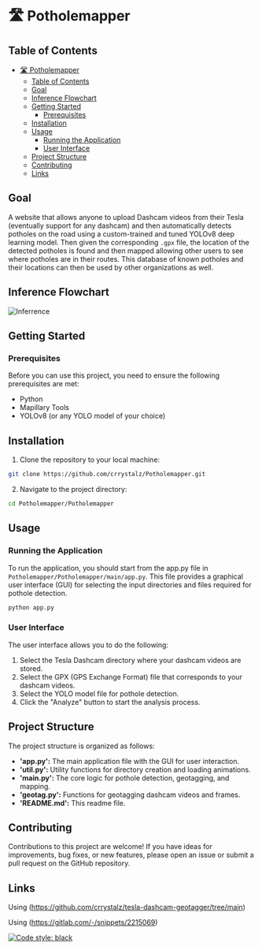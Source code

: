 # 🛣️ Potholemapper
## Table of Contents
- [🛣️ Potholemapper](#️-potholemapper)
  - [Table of Contents](#table-of-contents)
  - [Goal](#goal)
  - [Inference Flowchart](#inference-flowchart)
  - [Getting Started](#getting-started)
    - [Prerequisites](#prerequisites)
  - [Installation](#installation)
  - [Usage](#usage)
    - [Running the Application](#running-the-application)
    - [User Interface](#user-interface)
  - [Project Structure](#project-structure)
  - [Contributing](#contributing)
  - [Links](#links)

## Goal
A website that allows anyone to upload Dashcam videos from their Tesla (eventually support for any dashcam) and then automatically detects potholes on the road using a custom-trained and tuned YOLOv8 deep learning model. Then given the corresponding ``.gpx`` file, the location of the detected potholes is found and then mapped allowing other users to see where potholes are in their routes. This database of known potholes and their locations can then be used by other organizations as well.

## Inference Flowchart
![Inferrence](https://github.com/crrystalz/Potholemapper/assets/61859932/27f20f85-1415-42fe-9ee0-d6326c657365)

## Getting Started
### Prerequisites
Before you can use this project, you need to ensure the following prerequisites are met:

* Python
* Mapillary Tools
* YOLOv8 (or any YOLO model of your choice)
## Installation
1. Clone the repository to your local machine:
```bash
git clone https://github.com/crrystalz/Potholemapper.git
``````
2. Navigate to the project directory:
```bash
cd Potholemapper/Potholemapper
```
## Usage
### Running the Application
To run the application, you should start from the app.py file in ``Potholemapper/Potholemapper/main/app.py``. This file provides a graphical user interface (GUI) for selecting the input directories and files required for pothole detection.

```bash
python app.py
```
### User Interface
The user interface allows you to do the following:

1. Select the Tesla Dashcam directory where your dashcam videos are stored.
2. Select the GPX (GPS Exchange Format) file that corresponds to your dashcam videos.
3. Select the YOLO model file for pothole detection.
4. Click the "Analyze" button to start the analysis process.
## Project Structure
The project structure is organized as follows:

* **'app.py':** The main application file with the GUI for user interaction.
* **'util.py':** Utility functions for directory creation and loading animations.
* **'main.py':** The core logic for pothole detection, geotagging, and mapping.
* **'geotag.py':** Functions for geotagging dashcam videos and frames.
*  **'README.md':** This readme file.

## Contributing
Contributions to this project are welcome! If you have ideas for improvements, bug fixes, or new features, please open an issue or submit a pull request on the GitHub repository.

## Links
Using (https://github.com/crrystalz/tesla-dashcam-geotagger/tree/main)

Using (https://gitlab.com/-/snippets/2215069)

[![Code style: black](https://img.shields.io/badge/code%20style-black-000000.svg)](https://github.com/psf/black)
